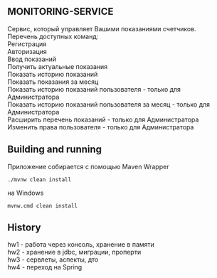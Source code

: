 <h2>MONITORING-SERVICE</h2>
Cервис, который управляет Вашими показаниями счетчиков.<br />
Перечень доступных команд:<br />
Регистрация<br />
Авторизация<br />
Ввод показаний<br />
Получить актуальные показания<br />
Показать историю показаний<br />
Показать показания за месяц<br />
Показать историю показаний пользователя - только для Администратора<br />
Показать историю показаний пользователя за месяц - только для Администратора<br />
Расширить перечень показаний - только для Администратора<br />
Изменить права пользователя - только для Администратора<br />


<h2>Building and running</h2>

Приложение собирается с помощью Maven Wrapper
```
./mvnw clean install
```
на Windows
```
mvnw.cmd clean install
```


<h2>History</h2>
hw1 - работа через консоль, хранение в памяти<br />
hw2 - хранение в jdbc, миграции, проперти<br />
hw3 - сервлеты, аспекты, дто<br />
hw4 - переход на Spring<br />
